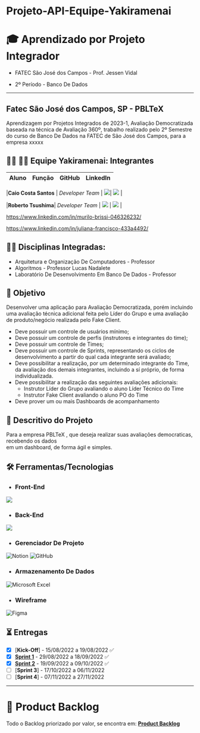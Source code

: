 # Projeto-API-Equipe-Yakiramenai
 
# 🎓 Aprendizado por Projeto Integrador
* FATEC São José dos Campos - Prof. Jessen Vidal

* 2º Período - Banco De Dados

-----------------------------------------------------------------------------------------------------------------------------------------------------------


## Fatec São José dos Campos, SP - PBLTeX  
Aprendizagem por Projetos Integrados de 2023-1, Avaliação Democratizada baseada na técnica de Avaliação 360º, trabalho realizado pelo 2º Semestre 
do curso de Banco De Dados na FATEC de São José dos Campos, para a empresa xxxxx 

## 👨‍💻 👩‍💻 Equipe Yakiramenai: Integrantes

| Aluno            | Função           | GitHub                                                         | LinkedIn                                              |
| ---------------- | ---------------- | -------------------------------------------------------------- | ----------------------------------------------------- |

|__Caio Costa Santos__  |  *Developer Team* | [![](https://bit.ly/3f9Xo0P)](https://github.com/Caio-eng-gif)| [![](https://bit.ly/2P1ZogM)](https://www.linkedin.com/in/caio-costa-santos-7a7277195) |

|__Roberto Tsushima__| *Developer Team* | [![](https://bit.ly/3f9Xo0P)](https://github.com/Roberto-tsushima)      | [![](https://bit.ly/2P1ZogM)](https://www.linkedin.com/in/roberto-shoiti-tsushima-junior-71318a240/) |

https://www.linkedin.com/in/murilo-brissi-046326232/

https://www.linkedin.com/in/juliana-francisco-433a4492/





## 👨‍🏫 Disciplinas Integradas:

- Arquitetura e Organização De Computadores - Professor
- Algoritmos - Professor Lucas Nadalete
- Laboratório De Desenvolvimento Em Banco De Dados - Professor

## 🎯 Objetivo
Desenvolver uma aplicação para Avaliação Democratizada, porém incluindo uma avaliação técnica adicional feita pelo Líder do Grupo e uma avaliação de produto/negócio realizada pelo Fake Client.
 - Deve possuir um controle de usuários mínimo;
 - Deve possuir um controle de perfis (instrutores e integrantes do time);
 - Deve possuir um controle de Times;
 - Deve possuir um controle de Sprints, representando os ciclos de desenvolvimento a
partir do qual cada integrante será avaliado;
 - Deve possibilitar a realização, por um determinado integrante do Time, da avaliação
dos demais integrantes, incluindo a sí próprio, de forma individualizada.
- Deve possibilitar a realização das seguintes avaliações adicionais:
  - Instrutor Líder do Grupo avaliando o aluno Líder Técnico do Time
  - Instrutor Fake Client avaliando o aluno PO do Time
- Deve prover um ou mais Dashboards de acompanhamento

## 💬 Descritivo do Projeto

Para a empresa PBLTeX , que deseja realizar suas avaliações democraticas, recebendo os dados  
em um dashboard, de forma ágil e simples. 

## 🛠️ Ferramentas/Tecnologias

* ### __Front-End__

![](https://img.shields.io/badge/Python-FFD43B?style=for-the-badge&logo=python&logoColor=darkgreen)

* ### __Back-End__

![](https://img.shields.io/badge/Python-FFD43B?style=for-the-badge&logo=python&logoColor=darkgreen)

* ### __Gerenciador De Projeto__

![Notion](https://img.shields.io/badge/Notion-%23000000.svg?style=for-the-badge&logo=notion&logoColor=white)
![GitHub](https://img.shields.io/badge/github-%23121011.svg?style=for-the-badge&logo=github&logoColor=white)


* ### __Armazenamento De Dados__

![Microsoft Excel](https://img.shields.io/badge/Microsoft_Excel-217346?style=for-the-badge&logo=microsoft-excel&logoColor=white)

* ### __Wireframe__

![Figma](https://img.shields.io/badge/figma-%23F24E1E.svg?style=for-the-badge&logo=figma&logoColor=white)


## ⏳ Entregas
- [X] [**Kick-Off**] - 15/08/2022 a 19/08/2022 ✅
- [X] [**Sprint 1**](https://github.com/laroyprado/Projeto-API-Equipe-First/tree/Sprint-1) - 29/08/2022 a 18/09/2022 ✅
- [X] [**Sprint 2**](https://github.com/laroyprado/Projeto-API-Equipe-First/tree/Sprint-2) - 19/09/2022 a 09/10/2022 ✅
- [ ] [**Sprint 3**] - 17/10/2022 a 06/11/2022
- [ ] [**Sprint 4**] - 07/11/2022 a 27/11/2022

-------------------------------------------------------------------------------------------------------------------------------------------------------------------



# 📝 Product Backlog

Todo o Backlog priorizado por valor, se encontra em:
[__Product Backlog__](https://github.com/laroyprado/Projeto-API-Equipe-First/blob/main/Documentacao/Backlog.pdf)
